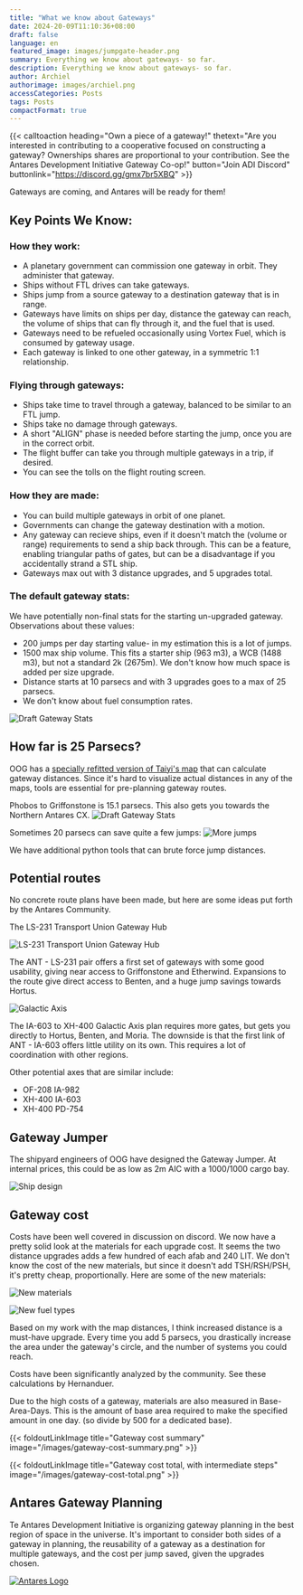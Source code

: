```yaml
---
title: "What we know about Gateways"
date: 2024-20-09T11:10:36+08:00
draft: false
language: en
featured_image: images/jumpgate-header.png
summary: Everything we know about gateways- so far.
description: Everything we know about gateways- so far.
author: Archiel
authorimage: images/archiel.png
accessCategories: Posts
tags: Posts
compactFormat: true
---
```



{{< calltoaction heading="Own a piece of a gateway!" thetext="Are you interested in contributing to a cooperative focused on constructing a gateway? Ownerships shares are proportional to your contribution. See the Antares Development Initiative Gateway Co-op!" button="Join ADI Discord" buttonlink="https://discord.gg/gmx7br5XBQ" >}}


Gateways are coming, and Antares will be ready for them!

## Key Points We Know: 

### How they work:

* A planetary government can commission one gateway in orbit. They administer that gateway.
* Ships without FTL drives can take gateways.
* Ships jump from a source gateway to a destination gateway that is in range. 
* Gateways have limits on ships per day, distance the gateway can reach, the volume of ships that can fly through it, and the fuel that is used. 
* Gateways need to be refueled occasionally using Vortex Fuel, which is consumed by gateway usage.
* Each gateway is linked to one other gateway, in a symmetric 1:1 relationship.

### Flying through gateways:

* Ships take time to travel through a gateway, balanced to be similar to an FTL jump.
* Ships take no damage through gateways.
* A short "ALIGN" phase is needed before starting the jump, once you are in the correct orbit.
* The flight buffer can take you through multiple gateways in a trip, if desired.
* You can see the tolls on the flight routing screen.

### How they are made:

* You can build multiple gateways in orbit of one planet.
* Governments can change the gateway destination with a motion.
* Any gateway can recieve ships, even if it doesn't match the (volume or range) requirements to send a ship back through. This can be a feature, enabling triangular paths of gates, but can be a disadvantage if you accidentally strand a STL ship.
* Gateways max out with 3 distance upgrades, and 5 upgrades total.

### The default gateway stats:

We have potentially non-final stats for the starting un-upgraded gateway. Observations about these values:

* 200 jumps per day starting value- in my estimation this is a lot of jumps.
* 1500 max ship volume. This fits a starter ship (963 m3), a WCB (1488 m3), but not a standard 2k (2675m). We don't know how much space is added per size upgrade.
* Distance starts at 10 parsecs and with 3 upgrades goes to a max of 25 parsecs.
* We don't know about fuel consumption rates.

![Draft Gateway Stats ](/images/gateway-choices.png)

## How far is 25 Parsecs?

OOG has a [specially refitted version of Taiyi's map](https://oogcapitalmanagement.com/map/) that can calculate gateway distances. Since it's hard to visualize actual distances in any of the maps, tools are essential for pre-planning gateway routes.

Phobos to Griffonstone is 15.1 parsecs. This also gets you towards the Northern Antares CX.
![Draft Gateway Stats ](http://kortham.net/temp/firefox_SRjXFCI08r.png)

Sometimes 20 parsecs can save quite a few jumps:
![More jumps](http://kortham.net/temp/firefox_9iOliroWBV.png)

We have additional python tools that can brute force jump distances.

## Potential routes

No concrete route plans have been made, but here are some ideas put forth by the Antares Community.

The LS-231 Transport Union Gateway Hub

![LS-231 Transport Union Gateway Hub](/images/LS231Hub.png)

The ANT - LS-231 pair offers a first set of gateways with some good usability, giving near access to Griffonstone and Etherwind. Expansions to the route give direct access to Benten, and a huge jump savings towards Hortus.

![Galactic Axis](/images/GalacticAxis.png)

The IA-603 to XH-400 Galactic Axis plan requires more gates, but gets you directly to Hortus, Benten, and Moria. The downside is that the first link of ANT - IA-603 offers little utility on its own. This requires a lot of coordination with other regions.

Other potential axes that are similar include:
* OF-208 IA-982
* XH-400 IA-603
* XH-400 PD-754

## Gateway Jumper

The shipyard engineers of OOG have designed the Gateway Jumper. At internal prices, this could be as low as 2m AIC with a 1000/1000 cargo bay. 

![Ship design ](/images/gateway-jumper.png)


## Gateway cost

Costs have been well covered in discussion on discord. We now have a pretty solid look at the materials for each upgrade cost. It seems the two distance upgrades adds a few hundred of each afab and 240 LIT. We don't know the cost of the new materials, but since it doesn't add TSH/RSH/PSH, it's pretty cheap, proportionally. Here are some of the new materials:

![New materials](/images/gateway-new-materials.png)

![New fuel types](/images/gateway-new-fuel.png)

Based on my work with the map distances, I think increased distance is a must-have upgrade. Every time you add 5 parsecs, you drastically increase the area under the gateway's circle, and the number of systems you could reach. 

Costs have been significantly analyzed by the community. See these calculations by Hernanduer.

Due to the high costs of a gateway, materials are also measured in Base-Area-Days. This is the amount of base area required to make the specified amount in one day. (so divide by 500 for a dedicated base). 

{{< foldoutLinkImage title="Gateway cost summary" image="/images/gateway-cost-summary.png" >}}

{{< foldoutLinkImage title="Gateway cost total, with intermediate steps" image="/images/gateway-cost-total.png" >}}


## Antares Gateway Planning

Te Antares Development Initiative is organizing gateway planning in the best region of space in the universe. It's important to consider both sides of a gateway in planning, the reusability of a gateway as a destination for multiple gateways, and the cost per jump saved, given the upgrades chosen.

[![Antares Logo](/images/ADI-Discord.png)](https://discord.gg/gmx7br5XBQ)

